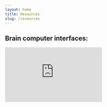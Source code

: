 ```yaml
---
layout: home
title: Resources
slug: /resources
---
```

## Brain computer interfaces:
<iframe width="320" height="180" src="https://www.youtube.com/embed/Wlwvgm3AHvc" title="Teaser - Introduction to Modern Brain-Computer Interface Design - Christian A. Kothe" frameborder="0" allow="accelerometer; autoplay; clipboard-write; encrypted-media; gyroscope; picture-in-picture; web-share" allowfullscreen></iframe>
